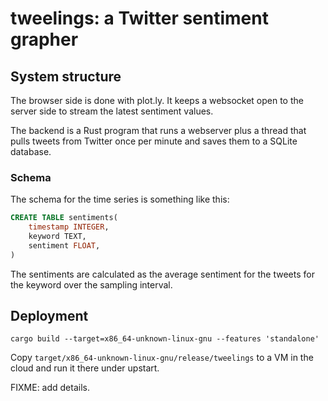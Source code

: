 # tweelings: a Twitter sentiment grapher

## System structure

The browser side is done with plot.ly. It keeps a websocket open to the server
side to stream the latest sentiment values.

The backend is a Rust program that runs a webserver plus a thread that pulls
tweets from Twitter once per minute and saves them to a SQLite database.

### Schema

The schema for the time series is something like this:

```sql
CREATE TABLE sentiments(
	timestamp INTEGER,
	keyword TEXT,
	sentiment FLOAT,
)
```

The sentiments are calculated as the average sentiment for the tweets for the
keyword over the sampling interval.

## Deployment

```
cargo build --target=x86_64-unknown-linux-gnu --features 'standalone'
```
Copy `target/x86_64-unknown-linux-gnu/release/tweelings` to a VM in the cloud and run it there under upstart.

FIXME: add details.

